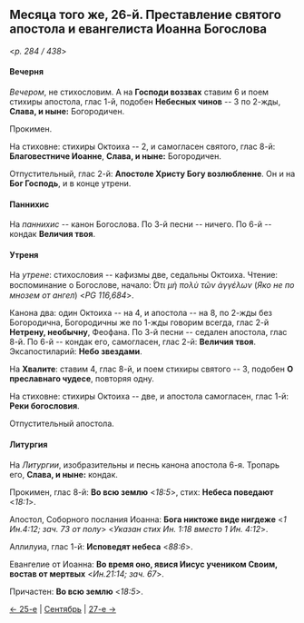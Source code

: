 
## Месяца того же, 26-й. Преставление святого апостола и евангелиста Иоанна Богослова  

<*p. 284 / 438*>

#### Вечерня

*Вечером*, не стихословим. А на **Господи воззвах** ставим 6 и поем стихиры апостола, глас 1-й, 
подобен **Небесных чинов** -- 3 по 2-жды, **Слава, и ныне:** Богородичен. 

Прокимен.

На стиховне: стихиры Октоиха -- 2, и самогласен святого, глас 8-й: **Благовестниче Иоанне**, 
**Слава, и ныне:** Богородичен.

Отпустительный, глас 2-й: **Апостоле Христу Богу возлюбленне**. 
Он и на **Бог Господь**, и в конце утрени.

#### Паннихис

На *паннихис* -- канон Богослова. 
По 3-й песни -- ничего. 
По 6-й -- кондак **Величия твоя**. 

#### Утреня

На *утрене*: стихословия -- кафизмы две, седальны Октоиха. 
Чтение: воспоминание о Богослове, начало: *̔́Οτι μὴ πολὺ τῶν ἀγγέλων* (*Яко не по мнозем от ангел*) <*PG 116,684*>.  

Канона два: один Октоиха -- на 4, и апостола -- на 8, по 2-жды без Богородична, Богородичны же по 1-жды 
говорим всегда, глас 2-й **Нетрену, необычну**, Феофана. 
По 3-й песни -- седален апостола, глас 8-й. 
По 6-й -- кондак его, самогласен, глас 2-й: **Величия твоя**. 
Эксапостиларий: **Небо звездами**.

На **Хвалите**: ставим 4, глас 8-й, и поем стихиры святого -- 3, подобен **О преславнаго чудесе**, 
повторяя одну.

На стиховне: стихиры Октоиха -- две, и апостола самогласен, глас 1-й: **Реки богословия**. 

Отпустительный апостола. 

#### Литургия

На *Литургии*, изобразительны и песнь канона апостола 6-я. 
Тропарь его, **Слава, и ныне:** кондак. 

Прокимен, глас 8-й: **Во всю землю** <*18:5*>, стих: **Небеса поведают** <*18:1*>.

Апостол, Соборного послания Иоанна: **Бога никтоже виде нигдеже** <*1 Ин.4:12; зач. 73 от полу*> 
<*Указан стих Ин. 1:18 вместо 1 Ин. 4:12*>.

Аллилуиа, глас 1-й: **Исповедят небеса** <*88:6*>. 

Евангелие от Иоанна: **Во время оно, явися Иисус учеником Своим, востав от мертвых** <*Ин.21:14; зач. 67*>. 

Причастен: **Во всю землю** <*18:5*>. 

[← 25-е](09_25_EUR.ru.md) | [Сентябрь](README.md#26-й) | [27-е →](09_27_EUR.ru.md)
